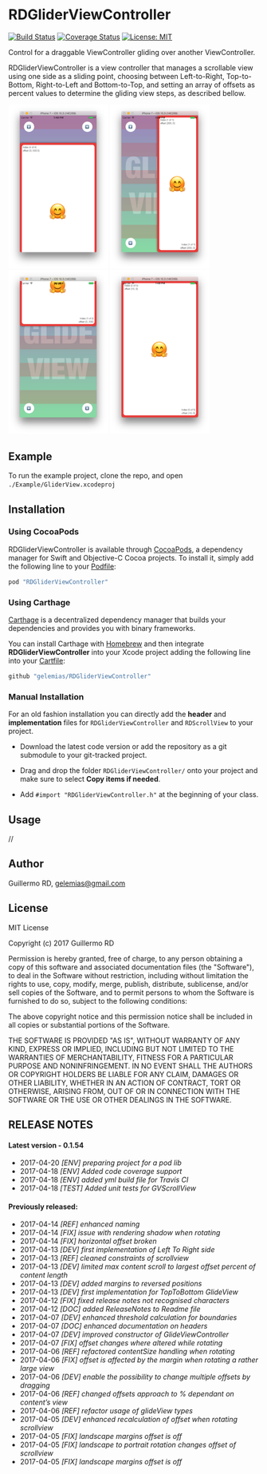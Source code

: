# RDGliderViewController

[![Build Status](https://travis-ci.org/gelemias/RDGliderViewController.svg?branch=develop)](https://travis-ci.org/gelemias/RDGliderViewController) [![Coverage Status](https://coveralls.io/repos/github/gelemias/RDGliderViewController/badge.svg?branch=develop)](https://coveralls.io/github/gelemias/RDGliderViewController?branch=develop) [![License: MIT](https://img.shields.io/badge/License-MIT-yellow.svg)](https://opensource.org/licenses/MIT)


Control for a draggable ViewController gliding over another ViewController.

RDGliderViewController is a view controller that manages a scrollable view using one side as a sliding point, choosing between Left-to-Right, Top-to-Bottom, Right-to-Left and Bottom-to-Top, and setting an array of offsets as percent values to determine the gliding view steps, as described bellow.

<img src="./img/1.png" width="200"> <img src="./img/2.png" width="200"> <img src="./img/3.png" width="200"> <img src="./img/4.png" width="200">

## Example

To run the example project, clone the repo, and open `./Example/GliderView.xcodeproj`

## Installation

### Using CocoaPods
RDGliderViewController is available through [CocoaPods](http://cocoapods.org), a dependency manager for Swift and Objective-C Cocoa projects. To install
it, simply add the following line to your [Podfile](https://guides.cocoapods.org/using/getting-started.html):

```ruby
pod "RDGliderViewController"
```

### Using Carthage

[Carthage](https://github.com/Carthage/Carthage) is a decentralized dependency manager that builds your dependencies and provides you with binary frameworks.

You can install Carthage with [Homebrew](http://brew.sh/) and then integrate **RDGliderViewController** into your Xcode project adding the following line into your [Cartfile](https://github.com/Carthage/Carthage/blob/master/Documentation/Artifacts.md):

```ruby
github "gelemias/RDGliderViewController"
```

### Manual Installation

For an old fashion installation you can directly add the **header** and **implementation** files for `RDGliderViewController` and `RDScrollView` to your project.

- Download the latest code version or add the repository as a git submodule to your git-tracked project.

- Drag and drop the folder `RDGliderViewController/` onto your project and make sure to select **Copy items if needed**.

- Add `#import "RDGliderViewController.h"` at the beginning of your class.

## Usage

//

## Author

Guillermo RD, gelemias@gmail.com

## License

MIT License

Copyright (c) 2017 Guillermo RD

Permission is hereby granted, free of charge, to any person obtaining a copy
of this software and associated documentation files (the "Software"), to deal
in the Software without restriction, including without limitation the rights
to use, copy, modify, merge, publish, distribute, sublicense, and/or sell
copies of the Software, and to permit persons to whom the Software is
furnished to do so, subject to the following conditions:

The above copyright notice and this permission notice shall be included in all
copies or substantial portions of the Software.

THE SOFTWARE IS PROVIDED "AS IS", WITHOUT WARRANTY OF ANY KIND, EXPRESS OR
IMPLIED, INCLUDING BUT NOT LIMITED TO THE WARRANTIES OF MERCHANTABILITY,
FITNESS FOR A PARTICULAR PURPOSE AND NONINFRINGEMENT. IN NO EVENT SHALL THE
AUTHORS OR COPYRIGHT HOLDERS BE LIABLE FOR ANY CLAIM, DAMAGES OR OTHER
LIABILITY, WHETHER IN AN ACTION OF CONTRACT, TORT OR OTHERWISE, ARISING FROM,
OUT OF OR IN CONNECTION WITH THE SOFTWARE OR THE USE OR OTHER DEALINGS IN THE
SOFTWARE.

## RELEASE NOTES

#### Latest version -  0.1.54
+ 2017-04-20 *[ENV] preparing project for a pod lib*
+ 2017-04-18 *[ENV] Added code coverage support*
+ 2017-04-18 *[ENV] added yml build file for Travis CI*
+ 2017-04-18 *[TEST] Added unit tests for GVScrollView*

#### Previously released:
+ 2017-04-14 *[REF] enhanced  naming*
+ 2017-04-14 *[FIX] issue with rendering shadow when rotating*
+ 2017-04-14 *[FIX] horizontal offset broken*
+ 2017-04-13 *[DEV] first implementation of Left To Right side*
+ 2017-04-13 *[REF] cleaned constraints of scrollview*
+ 2017-04-13 *[DEV] limited max content scroll to largest offset percent of content length*
+ 2017-04-13 *[DEV] added margins to reversed positions*
+ 2017-04-13 *[DEV] first implementation for TopToBottom GlideView*
+ 2017-04-12 *[FIX] fixed release notes not recognised characters*
+ 2017-04-12 *[DOC] added ReleaseNotes to Readme file*
+ 2017-04-07 *[DEV] enhanced threshold calculation for boundaries*
+ 2017-04-07 *[DOC] enhanced documentation on headers*
+ 2017-04-07 *[DEV] improved constructor of GlideViewController*
+ 2017-04-07 *[FIX] offset changes where altered while rotating*
+ 2017-04-06 *[REF] refactored contentSize handling when rotating*
+ 2017-04-06 *[FIX] offset is affected by the margin when rotating a rather large view*
+ 2017-04-06 *[DEV] enable the possibility to change multiple offsets by dragging*
+ 2017-04-06 *[REF] changed offsets approach to % dependant on content’s view*
+ 2017-04-06 *[REF] refactor usage of glideView types*
+ 2017-04-05 *[DEV] enhanced recalculation of offset when rotating scrollview*
+ 2017-04-05 *[FIX] landscape margins offset is off*
+ 2017-04-05 *[FIX] landscape to portrait rotation changes offset of scrollview*
+ 2017-04-05 *[FIX] landscape margins offset is off*
